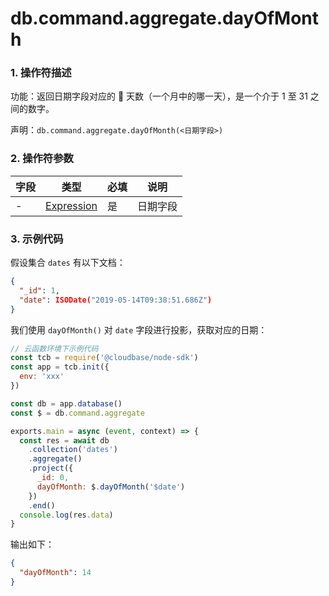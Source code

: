 # db.command.aggregate.dayOfMonth

### 1. 操作符描述

功能：返回日期字段对应的  天数（一个月中的哪一天），是一个介于 1 至 31 之间的数字。

声明：`db.command.aggregate.dayOfMonth(<日期字段>)`

### 2. 操作符参数

| 字段 | 类型                           | 必填 | 说明     |
| ---- | ------------------------------ | ---- | -------- |
| -    | [Expression](../expression.md) | 是   | 日期字段 |

### 3. 示例代码

假设集合 `dates` 有以下文档：

```json
{
  "_id": 1,
  "date": ISODate("2019-05-14T09:38:51.686Z")
}
```

我们使用 `dayOfMonth()` 对 `date` 字段进行投影，获取对应的日期：

```javascript
// 云函数环境下示例代码
const tcb = require('@cloudbase/node-sdk')
const app = tcb.init({
  env: 'xxx'
})

const db = app.database()
const $ = db.command.aggregate

exports.main = async (event, context) => {
  const res = await db
    .collection('dates')
    .aggregate()
    .project({
      _id: 0,
      dayOfMonth: $.dayOfMonth('$date')
    })
    .end()
  console.log(res.data)
}
```

输出如下：

```json
{
  "dayOfMonth": 14
}
```
